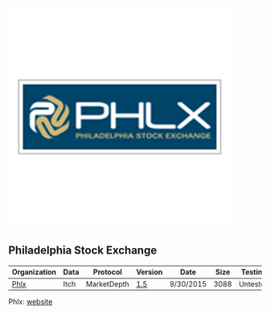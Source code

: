 ![Phlx](https://github.com/Open-Markets-Initiative/Directory/blob/master/Logos/Phlx.png)


## Philadelphia Stock Exchange

|Organization | Data | Protocol | Version | Date | Size | Testing | Specification|
|--- | --- | --- | --- | --- | --- | --- | ---|
|[Phlx](https://github.com/Open-Markets-Initiative/wireshark-lua/tree/master/Phlx "Philadelphia Stock Exchange Dissectors") | Itch | MarketDepth | [1.5](https://github.com/Open-Markets-Initiative/wireshark-lua/blob/master/Phlx/Phlx.Itch.MarketDepth.v1.5.Script.Dissector.lua "Philadelphia Stock Exchange 1.5 Script Dissector") | 9/30/2015 | 3088 | Untested | [url](http://www.phlx.com/Trader.aspx?id=DPSpecs#options_x "Protocol specification")|


Phlx: [website](http://www.phlx.com/ "Go to Philadelphia Stock Exchange")

